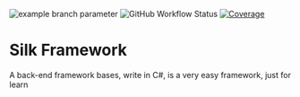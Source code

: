 ![example branch parameter](https://github.com/FranLopezVal/Silk-Framework/actions/workflows/dotnet.yml/badge.svg)
![GitHub Workflow Status](https://img.shields.io/github/workflow/status/FranLopezVal/Silk-Framework/dotnet.yml?label=build)
[![Coverage](https://img.shields.io/badge/Coverage-13%25-brightgreen.svg)](https://my-app.com/coverage/report.html)

# Silk Framework
 A back-end framework bases, write in C#, is a very easy framework, just for learn

